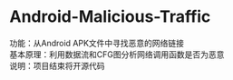 # Android-Malicious-Traffic
功能：从Android APK文件中寻找恶意的网络链接  
基本原理：利用数据流和CFG图分析网络调用函数是否为恶意  
说明：项目结束将开源代码
